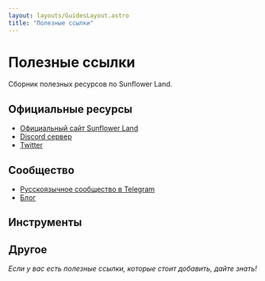 ```yaml
---
layout: layouts/GuidesLayout.astro
title: "Полезные ссылки"
---
```


# Полезные ссылки

Сборник полезных ресурсов по Sunflower Land.

## Официальные ресурсы

- [Официальный сайт Sunflower Land](https://sunflower-land.com)
- [Discord сервер](https://discord.gg/sunflowerland)
- [Twitter](https://twitter.com/0xsunflowerland)

## Сообщество

- [Русскоязычное сообщество в Telegram](https://t.me/URGSFL)
- [Блог](https://teletype.in/@urg)

## Инструменты



## Другое

*Если у вас есть полезные ссылки, которые стоит добавить, дайте знать!*